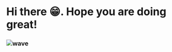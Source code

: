 # Hi there 😁. Hope you are doing great!
### ![wave](https://github.com/woodenclock/woodenclock/assets/69474977/27259d8c-5a22-43fc-8067-040c9f759e3b)
